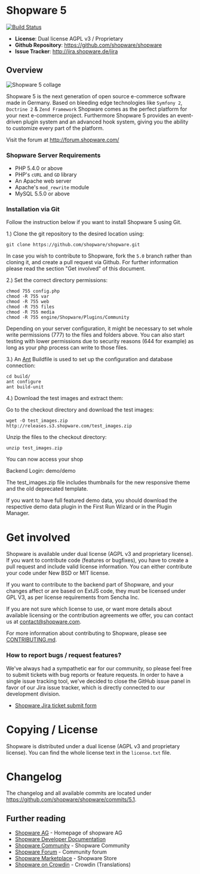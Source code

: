 # Shopware 5

[![Build Status](https://travis-ci.org/shopware/shopware.svg?branch=5.1)](https://travis-ci.org/shopware/shopware)

- **License**: Dual license AGPL v3 / Proprietary
- **Github Repository**: <https://github.com/shopware/shopware>
- **Issue Tracker**: <http://jira.shopware.de/jira>

## Overview

![Shopware 5 collage](http://cdn.shopware.de/github/readme_screenshot.png)

Shopware 5 is the next generation of open source e-commerce software made in Germany. Based on bleeding edge technologies like `Symfony 2`, `Doctrine 2` & `Zend Framework` Shopware comes as the perfect platform for your next e-commerce project.
Furthermore Shopware 5 provides an event-driven plugin system and an advanced hook system, giving you the ability to customize every part of the platform.

Visit the forum at <http://forum.shopware.com/>

### Shopware Server Requirements

- PHP 5.4.0 or above
- PHP's `cURL` and `GD` library
- An Apache web server
- Apache's `mod_rewrite` module
- MySQL 5.5.0 or above

### Installation via Git

Follow the instruction below if you want to install Shopware 5 using Git.

1.) Clone the git repository to the desired location using:

    git clone https://github.com/shopware/shopware.git

In case you wish to contribute to Shopware, fork the `5.0` branch rather than cloning it, and create a pull request via Github. For further information please read the section "Get involved" of this document.

2.) Set the correct directory permissions:

    chmod 755 config.php
    chmod -R 755 var
    chmod -R 755 web
    chmod -R 755 files
    chmod -R 755 media
    chmod -R 755 engine/Shopware/Plugins/Community

Depending on your server configuration, it might be necessary to set whole write permissions (777) to the files and folders above.
You can also start testing with lower permissions due to security reasons (644 for example) as long as your php process can write to those files.

3.) An [Ant](http://ant.apache.org/) Buildfile is used to set up the configuration and database connection:

    cd build/
    ant configure
    ant build-unit

4.) Download the test images and extract them:

Go to the checkout directory and download the test images:

	wget -O test_images.zip http://releases.s3.shopware.com/test_images.zip

Unzip the files to the checkout directory:

	unzip test_images.zip

You can now access your shop

Backend Login: demo/demo

The test_images.zip file includes thumbnails for the new responsive theme and the old deprecated template.

If you want to have full featured demo data, you should download the respective demo data plugin in the First Run Wizard or in the Plugin Manager.

# Get involved

Shopware is available under dual license (AGPL v3 and proprietary license). If you want to contribute code (features or bugfixes), you have to create a pull request and include valid license information. You can either contribute your code under New BSD or MIT license.

If you want to contribute to the backend part of Shopware, and your changes affect or are based on ExtJS code, they must be licensed under GPL V3, as per license requirements from Sencha Inc.

If you are not sure which license to use, or want more details about available licensing or the contribution agreements we offer, you can contact us at <contact@shopware.com>.

For more information about contributing to Shopware, please see [CONTRIBUTING.md](CONTRIBUTING.md).


### How to report bugs / request features?

We've always had a sympathetic ear for our community, so please feel free to submit tickets with bug reports or feature requests. In order to have a single issue tracking tool, we've decided to close the GitHub issue panel in favor of our Jira issue tracker, which is directly connected to our development division.

* [Shopware Jira ticket submit form](http://jira.shopware.de/jira)

# Copying / License

Shopware is distributed under a dual license (AGPL v3 and proprietary license). You can find the whole license text in the `license.txt` file.

# Changelog

The changelog and all available commits are located under <https://github.com/shopware/shopware/commits/5.1>.

## Further reading

* [Shopware AG](http://www.shopware.com) - Homepage of shopware AG
* [Shopware Developer Documentation](https://devdocs.shopware.com/)
* [Shopware Community](http://community.shopware.com/) - Shopware Community
* [Shopware Forum](http://forum.shopware.com) - Community forum
* [Shopware Marketplace](http://store.shopware.com) - Shopware Store
* [Shopware on Crowdin](https://crowdin.com/project/shopware) - Crowdin (Translations)
